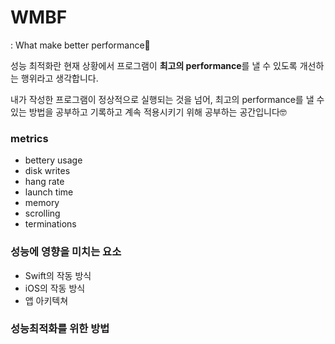 # WMBF
: What make better performance🚀

성능 최적화란 현재 상황에서 프로그램이 **최고의 performance**를 낼 수 있도록 개선하는 행위라고 생각합니다. 

내가 작성한 프로그램이 정상적으로 실행되는 것을 넘어,
최고의 performance를 낼 수 있는 방법을 공부하고 기록하고 계속 적용시키기 위해 공부하는 공간입니다🤓


### metrics 
- bettery usage 
- disk writes
- hang rate
- launch time
- memory
- scrolling
- terminations

### 성능에 영향을 미치는 요소
- Swift의 작동 방식
- iOS의 작동 방식
- 앱 아키텍쳐

### 성능최적화를 위한 방법
